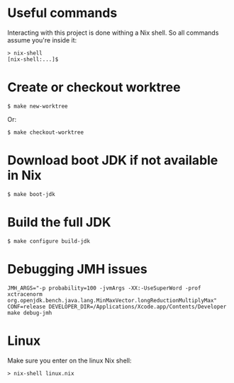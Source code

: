 # Useful commands

Interacting with this project is done withing a Nix shell.
So all commands assume you're inside it:

```shell
> nix-shell
[nix-shell:...]$
```

# Create or checkout worktree

```shell
$ make new-worktree
```

Or:

```shell
$ make checkout-worktree
```

# Download boot JDK if not available in Nix

```shell
$ make boot-jdk
```

# Build the full JDK

```shell
$ make configure build-jdk
```

# Debugging JMH issues

```shell
JMH_ARGS="-p probability=100 -jvmArgs -XX:-UseSuperWord -prof xctracenorm org.openjdk.bench.java.lang.MinMaxVector.longReductionMultiplyMax" CONF=release DEVELOPER_DIR=/Applications/Xcode.app/Contents/Developer make debug-jmh
```

# Linux

Make sure you enter on the linux Nix shell:

```shell
> nix-shell linux.nix
```
